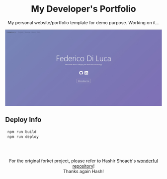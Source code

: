 <!-- PROJECT LOGO -->
<br />
<p align="center">
  <h1 align="center">My Developer's Portfolio</h1>

  <p align="center">
    My personal website/portfolio template for demo purpose. Working on it...
    <br />
  </p>
</p>

[![Site preview](/public/social-image.JPG)](https://federicodiluca.github.io/)

## Deploy Info
```
 npm run build
 npm run deploy
```

<br />
<p align="center">
  <p align="center">
    <br />
    For the original forket project, please refer to Hashir Shoaeb's <a href="https://github.com/hashirshoaeb/home">wonderful repository</a>! 
    <br />
    Thanks again Hash!
  </p>
</p>
